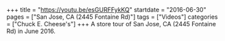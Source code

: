 +++
title = "https://youtu.be/esGURFFykKQ"
startdate = "2016-06-30"
pages = ["San Jose, CA (2445 Fontaine Rd)"]
tags = ["Videos"]
categories = ["Chuck E. Cheese's"]
+++
A store tour of San Jose, CA (2445 Fontaine Rd) in June 2016.
